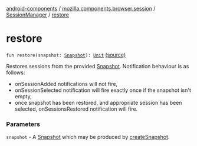 [android-components](../../index.md) / [mozilla.components.browser.session](../index.md) / [SessionManager](index.md) / [restore](./restore.md)

# restore

`fun restore(snapshot: `[`Snapshot`](-snapshot/index.md)`): `[`Unit`](https://kotlinlang.org/api/latest/jvm/stdlib/kotlin/-unit/index.html) [(source)](https://github.com/mozilla-mobile/android-components/blob/master/components/browser/session/src/main/java/mozilla/components/browser/session/SessionManager.kt#L92)

Restores sessions from the provided [Snapshot](-snapshot/index.md).
Notification behaviour is as follows:

* onSessionAdded notifications will not fire,
* onSessionSelected notification will fire exactly once if the snapshot isn't empty,
* once snapshot has been restored, and appropriate session has been selected, onSessionsRestored
notification will fire.

### Parameters

`snapshot` - A [Snapshot](-snapshot/index.md) which may be produced by [createSnapshot](create-snapshot.md).
